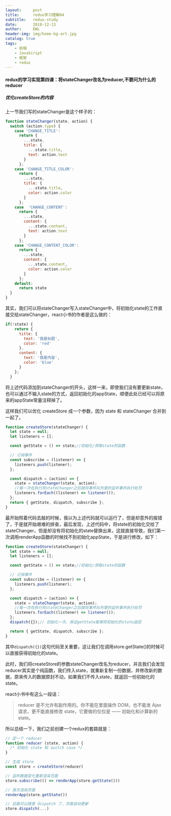 ```yaml
---
layout:     post
title:      redux学习理解04
subtitle:   redux-study
date:       2018-12-13
author:     EWL
header-img: img/home-bg-art.jpg
catalog: true
tags:
    - 前端
    - JavaScript
    - 框架
    - redux
---
```


#### redux的学习实现第四课：将stateChanger改名为reducer,不要问为什么的reducer

##### 优化createStore的内容

上一节我们写的stateChanger是这个样子的：
```javascript
function stateChanger(state, action) {
  switch (action.type) {
    case 'CHANGE_TITLE':
      return {
        ...state,
        title: {
          ...state.title,
          text: action.text
        }
      };
    case 'CHANGE_TITLE_COLOR':
      return {
        ...state,
        title: {
          ...state.title,
          color: action.color
        }
      };
    case  'CHANGE_CONTENT':
      return {
        ...state,
        content: {
          ...state.content,
          text: action.text
        }
      };
    case 'CHANGE_CONTENT_COLOR':
      return {
        ...state,
        content: {
          ...state.content,
          color: action.color
        }
      };
    default:
      return state
  }
}
```

其实，我们可以将stateChanger写入stateChanger中，将初始化state的工作直接交给stateChanger，react小书的作者是这么做的：
```javascript
if(!state) {
    return {
      title: {
        text: '我是标题',
        color: 'red'
      },
      content: {
        text: '我是内容',
        color: 'blue'
      }
    };
  }
```
将上述代码添加到stateChanger的开头，这样一来，即使我们没有要更新state，也可以通过不输入state的方式，返回初始化的appState，顺便此处已经可以将原来的appState常量注释掉了。

这样我们可以优化 createStore 成一个参数，因为 state 和 stateChanger 合并到一起了。
```javascript
function createStore(stateChanger) {
  let state = null;
  let listeners = [];

  const getState = () => state;//初始化/获取state的函数

  // 订阅事件
  const subscribe = (listener) => {
    listeners.push(listener);
  };

  const dispatch = (action) => {
    state = stateChanger(state, action);
    //每一次在执行完stateChanger之后就将事件队列里的监听事件执行处罚
    listeners.forEach((listener) => listener());
  };
  return { getState, dispatch, subscribe };
}
```

最开始照着代码去敲的时候，我以为上述代码就可以运行了，但是却意外的报错了，于是就开始艰难的排查，最后发现，上述代码中，将state的初始化交给了stateChanger，但是却没有将初始化的state替换出来，这就直接导致，我们第一次调用renderApp函数的时候找不到初始化appState，于是进行修改，如下：

```javascript
function createStore(stateChanger) {
  let state = null;
  let listeners = [];

  const getState = () => state;//初始化/获取state的函数

  // 订阅事件
  const subscribe = (listener) => {
    listeners.push(listener);
  };

  const dispatch = (action) => {
    state = stateChanger(state, action);
    //每一次在执行完stateChanger之后就将事件队列里的监听事件执行处罚
    listeners.forEach((listener) => listener());
  };
  dispatch({});// 初始化一次，保证getState能够将初始化的state返回

  return { getState, dispatch, subscribe };
}
```
其中```dispatch({})```这句代码至关重要，这让我们在调用store.getState()的时候可以直接获得初始化的state。

此时，我们将createStore的参数stateChanger改名为reducer，并且我们会发现reducer其实是个纯函数，我们传入state，就重新复制一份数据，并修改新的数据，原来传入的数据原封不动，如果我们不传入state，就返回一份初始化的state。

react小书中有这么一段话：
>reducer 是不允许有副作用的。你不能在里面操作 DOM，也不能发 Ajax 请求，更不能直接修改 state，它要做的仅仅是 —— 初始化和计算新的 state。

所以总结一下，我们之前创建一个redux的套路就是：

```javascript
// 定一个 reducer
function reducer (state, action) {
  /* 初始化 state 和 switch case */
}

// 生成 store
const store = createStore(reducer)

// 监听数据变化重新渲染页面
store.subscribe(() => renderApp(store.getState()))

// 首次渲染页面
renderApp(store.getState()) 

// 后面可以随意 dispatch 了，页面自动更新
store.dispatch(...)

```

